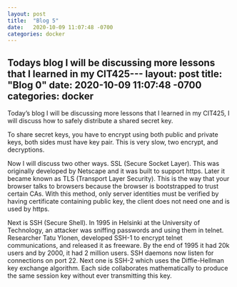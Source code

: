 ```yaml
---
layout: post
title:  "Blog 5"
date:   2020-10-09 11:07:48 -0700
categories: docker
---
```


Todays blog I will be discussing more lessons that I learned in my CIT425---
layout: post
title:  "Blog 0"
date:   2020-10-09 11:07:48 -0700
categories: docker
---

Today’s blog I will be discussing more lessons that I learned in my CIT425, I will discuss how to safely distribute a shared secret key. 

To share secret keys, you have to encrypt using both public and private keys, both sides must have key pair. This is very slow, two encrypt, and decryptions. 

Now I will discuss two other ways. SSL (Secure Socket Layer). This was originally developed by Netscape and it was built to support https. Later it became known as TLS (Transport Layer Security). This is the way that your browser talks to browsers because the browser is bootstrapped to trust certain CAs. With this method, only server identities must be verified by having certificate containing public key, the client does not need one and is used by https. 

Next is SSH (Secure Shell). In 1995 in Helsinki at the University of Technology, an attacker was sniffing passwords and using them in telnet. Researcher Tatu Ylonen, developed SSH-1 to encrypt telnet communications, and released it as freeware. By the end of 1995 it had 20k users and by 2000, it had 2 million users. SSH daemons now listen for connections on port 22. Next one is SSH-2 which uses the Diffie-Hellman key exchange algorithm. Each side collaborates mathematically to produce the same session key without ever transmitting this key.  

